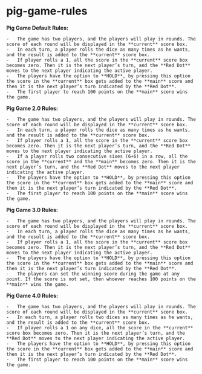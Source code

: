 # pig-game-rules

**Pig Game Default Rules:**

    -	The game has two players, and the players will play in rounds. The score of each round will be displayed in the **current** score box. 
    -	In each turn, a player rolls the dice as many times as he wants, and the result is added to the **current** score box.
    -	If player rolls a 1, all the score in the **current** score box becomes zero. Then it is the next player’s turn, and the **Red Dot** moves to the next player indicating the active player. 
    -	The players have the option to **HOLD**, by pressing this option the score in the **current** box gets added to the **main** score and then it is the next player’s turn indicated by the **Red Dot**.
    -	The first player to reach 100 points on the **main** score wins the game.

**Pig Game 2.0 Rules:**

    -	The game has two players, and the players will play in rounds. The score of each round will be displayed in the **current** score box. 
    -	In each turn, a player rolls the dice as many times as he wants, and the result is added to the **current** score box.
    -	If player rolls a 1, all the score in the **current** score box becomes zero. Then it is the next player’s turn, and the **Red Dot** moves to the next player indicating the active player.
    -	If a player rolls two consecutive sixes (6+6) in a row, all the score in the **current** and the **main** becomes zero. Then it is the next player’s turn, and the **Red Dot** moves to the next player indicating the active player.
    -	The players have the option to **HOLD**, by pressing this option the score in the **current** box gets added to the **main** score and then it is the next player’s turn indicated by the **Red Dot**.
    -	The first player to reach 100 points on the **main** score wins the game.

**Pig Game 3.0 Rules:**

    -	The game has two players, and the players will play in rounds. The score of each round will be displayed in the **current** score box. 
    -	In each turn, a player rolls the dice as many times as he wants, and the result is added to the **current** score box.
    -	If player rolls a 1, all the score in the **current** score box becomes zero. Then it is the next player’s turn, and the **Red Dot** moves to the next player indicating the active player. 
    -	The players have the option to **HOLD**, by pressing this option the score in the **current** box gets added to the **main** score and then it is the next player’s turn indicated by the **Red Dot**.
    -	The players can set the winning score during the game at any point. If the score is not set, then whoever reaches 100 points on the **main** wins the game.

**Pig Game 4.0 Rules:**

    -	The game has two players, and the players will play in rounds. The score of each round will be displayed in the **current** score box. 
    -	In each turn, a player rolls two dices as many times as he wants, and the result is added to the **current** score box.
    -	If player rolls a 1 on any dice, all the score in the **current** score box becomes zero. Then it is the next player’s turn, and the **Red Dot** moves to the next player indicating the active player. 
    -	The players have the option to **HOLD**, by pressing this option the score in the **current** box gets added to the **main** score and then it is the next player’s turn indicated by the **Red Dot**.
    -	The first player to reach 100 points on the **main** score wins the game.



